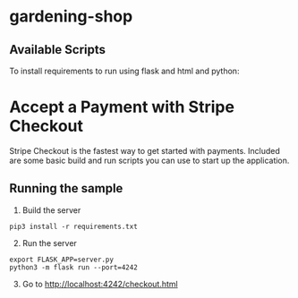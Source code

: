 # gardening-shop
## Available Scripts

To install requirements to run using flask and html and python:
# Accept a Payment with Stripe Checkout

Stripe Checkout is the fastest way to get started with payments. Included are some basic build and run scripts you can use to start up the application.

## Running the sample

1. Build the server

~~~
pip3 install -r requirements.txt
~~~

2. Run the server

~~~
export FLASK_APP=server.py
python3 -m flask run --port=4242
~~~

3. Go to [http://localhost:4242/checkout.html](http://localhost:4242/checkout.html)
